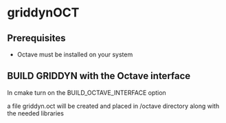 # griddynOCT

## Prerequisites

- Octave must be installed on your system

## BUILD GRIDDYN with the Octave interface

In cmake turn on the BUILD_OCTAVE_INTERFACE option

a file griddyn.oct will be created and placed in <install>/octave directory along with the needed libraries
